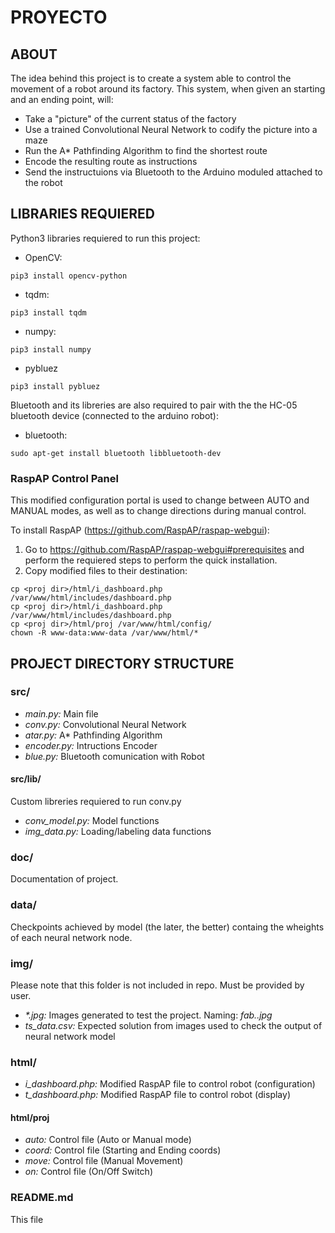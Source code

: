 # PROYECTO 

ABOUT
-----
The idea behind this project is to create a system able to control the
movement of a robot around its factory. This system, when given an starting
and an ending point, will:
* Take a "picture" of the current status of the factory
* Use a trained Convolutional Neural Network to codify the picture into a
maze
* Run the A* Pathfinding Algorithm to find the shortest route
* Encode the resulting route as instructions
* Send the instructuions via Bluetooth to the Arduino moduled attached to the
robot

LIBRARIES REQUIERED
-------------------
Python3 libraries requiered to run this project:
* OpenCV:
```
pip3 install opencv-python
```
* tqdm:
```
pip3 install tqdm
```
* numpy:
```
pip3 install numpy
```
* pybluez
```
pip3 install pybluez
```

Bluetooth and its libreries are also required to pair with the the HC-05
bluetooth device (connected to the arduino robot):
* bluetooth:
```
sudo apt-get install bluetooth libbluetooth-dev
```

### RaspAP Control Panel
This modified configuration portal is used to change between AUTO and
MANUAL modes, as well as to change directions during manual control.

To install RaspAP (<https://github.com/RaspAP/raspap-webgui>):
1. Go to <https://github.com/RaspAP/raspap-webgui#prerequisites> and
perform the requiered steps to perform the quick installation.
2. Copy modified files to their destination:
```
cp <proj dir>/html/i_dashboard.php /var/www/html/includes/dashboard.php
cp <proj dir>/html/i_dashboard.php /var/www/html/includes/dashboard.php
cp <proj dir>/html/proj /var/www/html/config/
chown -R www-data:www-data /var/www/html/*
```

PROJECT DIRECTORY STRUCTURE
---------------------------

### src/
* *main.py:* Main file
* *conv.py:* Convolutional Neural Network
* *atar.py:* A\* Pathfinding Algorithm
* *encoder.py:* Intructions Encoder
* *blue.py:* Bluetooth comunication with Robot

#### src/lib/
Custom libreries requiered to run conv.py
* *conv_model.py:* Model functions
* *img_data.py:* Loading/labeling data functions

### doc/
Documentation of project.

### data/
Checkpoints achieved by model (the later, the better) containg the wheights
of each neural network node.

### img/
Please note that this folder is not included in repo. Must be provided by
user.
* _\*.jpg:_ Images generated to test the project. Naming: *fab.<n>.jpg*
* *ts_data.csv:* Expected solution from images used to check the output of
neural network model

### html/
* *i\_dashboard.php:* Modified RaspAP file to control robot (configuration)
* *t\_dashboard.php:* Modified RaspAP file to control robot (display)

#### html/proj
* *auto:* Control file (Auto or Manual mode)
* *coord:* Control file (Starting and Ending coords)
* *move:* Control file (Manual Movement)
* *on:* Control file (On/Off Switch)

### README.md
This file
